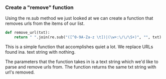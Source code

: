 <!--title={Creating a remove_url function}-->

### Create a "remove" function

Using the re.sub method we just looked at we can create a function that removes urls from the items of our list.

```python
def remove_url(txt):
    return " ".join(re.sub("([^0-9A-Za-z \t])|(\w+:\/\/\S+)", "", txt).split())
```

This is a simple function that accomplishes quiet a lot. We replace URLs found ina. text string with nothing.

The parameters that the function takes in is a text string which we'd like to parse and remove urls from. The function returns the same txt string with url's removed.



